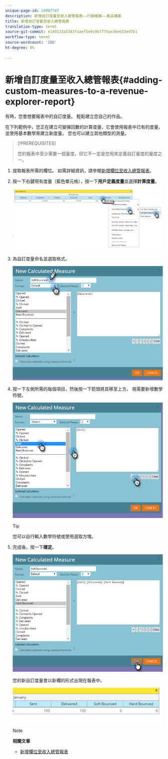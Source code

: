 ```yaml
---
unique-page-id: 10097747
description: 新增自訂度量至收入總管報表——行銷檔案——產品檔案
title: 新增自訂度量至收入總管報表
translation-type: tm+mt
source-git-commit: e149133a5383faaef5e9c9b7775ae36e633ed7b1
workflow-type: tm+mt
source-wordcount: '206'
ht-degree: 0%

---
```



# 新增自訂度量至收入總管報表{#adding-custom-measures-to-a-revenue-explorer-report}

有時，您會想要報表中的自訂度量。 輕鬆建立您自己的作品。

在下列範例中，您正在建立可變彈回數的計算度量，它會使用報表中已有的度量，並使用基本數學來建立新度量。 您也可以建立其他類型的測量。

>[!PREREQUISITES]
>
>您的報表中至少需要一個量度，但它不一定是您用來定義自訂量度的量度之一。

1. 提取報表所需的欄位。 如需詳細資訊，請參閱[新增欄位至收入總管報表](adding-fields-to-a-revenue-explorer-report.md)。
1. 按一下右鍵現有度量（藍色單元格），按一下&#x200B;**用戶定義度量**&#x200B;並選擇&#x200B;**計算度量**。

   ![](assets/image2016-1-26-11-3a7-3a49.png)

1. 為自訂度量命名並選取格式。

   ![](assets/image2016-1-26-11-3a26-3a23.png)

1. 按一下左側所需的每個項目，然後按一下箭頭將其移至上方。 視需要新增數學符號。

   ![](assets/image2016-1-26-11-3a16-3a55.png)

   >[!TIP]
   >
   >您可以自行輸入數學符號或使用選取方塊。

1. 完成後，按一下&#x200B;**確定**。

   ![](assets/image2016-1-26-11-3a37-3a27.png)

   您的新自訂度量會以新欄的形式出現在報表中。

   ![](assets/image2016-1-26-11-3a29-3a16.png)

   >[!NOTE]
   >
   >**相關文章**
   >
   >    
   >    
   >    * [新增欄位至收入總管報表](adding-fields-to-a-revenue-explorer-report.md)


